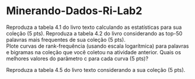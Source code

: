 # Minerando-Dados-Ri-Lab2
Reproduza a tabela 4.1 do livro texto calculando as estatísticas para sua coleção (5 pts). 
Reproduza a tabela 4.2 do livro considerando as top-50 palavras mais frequentes de sua coleção (5 pts).  
Plote curvas de rank-frequência (usando escala logarítmica) para palavras e bigramas na coleção que você coletou na atividade anterior. Quais os melhores valores do parâmetro c para cada curva (5 pts)?

Reproduza a tabela 4.5 do livro texto considerando a sua coleção (5 pts).
